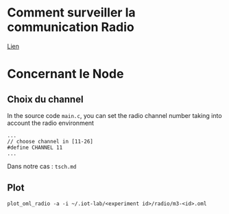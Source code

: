 # Comment surveiller la communication Radio 

[Lien](https://www.iot-lab.info/legacy/tutorials/monitoring-radio-m3/)

# Concernant le Node

## Choix du channel 

In the source code `main.c`, you can set the radio channel number taking into account the radio environment

    ...
    // choose channel in [11-26]
    #define CHANNEL 11
    ...

Dans notre cas : `tsch.md`

## Plot 

    plot_oml_radio -a -i ~/.iot-lab/<experiment id>/radio/m3-<id>.oml